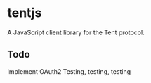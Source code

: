 tentjs
======

A JavaScript client library for the Tent protocol.

Todo
----
Implement OAuth2
Testing, testing, testing
